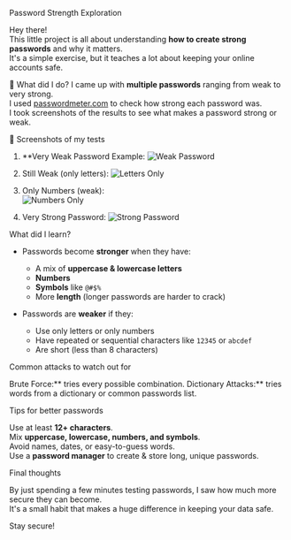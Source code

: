  Password Strength Exploration

Hey there!  
This little project is all about understanding **how to create strong passwords** and why it matters.  
It's a simple exercise, but it teaches a lot about keeping your online accounts safe.



🚀 What did I do?
 I came up with **multiple passwords** ranging from weak to very strong.  
 I used [passwordmeter.com](https://www.passwordmeter.com/) to check how strong each password was.  
 I took screenshots of the results to see what makes a password strong or weak.



 📝 Screenshots of my tests

1. **Very Weak Password Example: 
   ![Weak Password](./Screenshot%202025-07-01%20103946.png)

2. Still Weak (only letters):
   ![Letters Only](./Screenshot%202025-07-01%20104010.png)

3. Only Numbers (weak):  
   ![Numbers Only](./Screenshot%202025-07-01%20104028.png)

4. Very Strong Password: 
   ![Strong Password](./Screenshot%202025-07-01%20104131.png)


 What did I learn?

- Passwords become **stronger** when they have:
  - A mix of **uppercase & lowercase letters**
  - **Numbers**
  - **Symbols** like `@#$%`
  - More **length** (longer passwords are harder to crack)

- Passwords are **weaker** if they:
  - Use only letters or only numbers
  - Have repeated or sequential characters like `12345` or `abcdef`
  - Are short (less than 8 characters)



 Common attacks to watch out for

Brute Force:** tries every possible combination.
Dictionary Attacks:** tries words from a dictionary or common passwords list.


 Tips for better passwords

 Use at least **12+ characters**.  
 Mix **uppercase, lowercase, numbers, and symbols**.  
 Avoid names, dates, or easy-to-guess words.  
 Use a **password manager** to create & store long, unique passwords.


 Final thoughts

By just spending a few minutes testing passwords, I saw how much more secure they can become.  
It's a small habit that makes a huge difference in keeping your data safe.


Stay secure!
